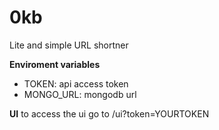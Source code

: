 # 0kb
Lite and simple URL shortner

**Enviroment variables**
  - TOKEN: api access token
  - MONGO_URL: mongodb url

**UI**
to access the ui go to /ui?token=YOURTOKEN